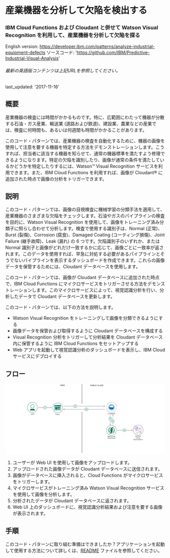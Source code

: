 # 産業機器を分析して欠陥を検出する

### IBM Cloud Functions および Cloudant と併せて Watson Visual Recognition を利用して、産業機器を分析して欠陥を探る

English version: https://developer.ibm.com/patterns/analyze-industrial-equipment-defects
  ソースコード: 'https://github.com/IBM/Predictive-Industrial-Visual-Analysis'

###### 最新の英語版コンテンツは上記URLを参照してください。
last_updated: '2017-11-16'

 
## 概要

産業機器の検査には時間がかかるものです。特に、広範囲にわたって機器が分散する石油・ガス産業、輸送業 (道路および鉄道)、建設業、農業などの産業では、検査に何時間も、あるいは何週間も時間がかかることがあります。

このコード・パターンでは、産業機器の検査を自動化するために、機器の画像を使用して注意を要する機器を特定する方法をデモンストレーションします。こうすれば、担当者に該当する機器を知らせて、通常の機器標準を満たすよう修理できるようになります。特定の欠陥を識別したり、画像が通常の条件を満たしているかどうかを特定したりするには、Watson&trade; Visual Recognition サービスを利用できます。また、IBM Cloud Functions を利用すれば、画像が Cloudant&reg; に追加された時点で画像の分析をトリガーできます。

## 説明

このコード・パターンでは、画像の目視検査に機械学習の分類手法を適用して、産業機器のさまざまな欠陥をチェックします。石油やガスのパイプラインの検査を目的に、Watson Visual Recognition を使用して、画像をトレーニング済み分類子に照らし合わせて分析します。検査で使用する識別子は、Normal (正常)、Burst (裂傷)、Corrosion (腐食)、Damaged Coating (コーティング損傷)、Joint Failure (継手故障)、Leak (漏れ) の 6 つです。欠陥識別子のいずれか、または Normal 識別子と画像がどれだけ一致するかに応じて、画像ごとに一致率が返されます。このデータを使用すれば、早急に対処する必要があるパイプラインとそうでないパイプラインを表示するダッシュボードを作成できます。これらの画像データを保管するためには、Cloudant データベースを使用します。

このコード・パターンでは、画像が Cloudant データベースに追加された時点で、IBM Cloud Functions にマイクロサービスをトリガーさせる方法をデモンストレーションします。このマイクロサービスによって、視覚認識分析を行い、分析したデータで Cloudant データベースを更新します。

このコード・パターンでは、以下の方法を説明します。

* Watson Visual Recognition をトレーニングして画像を分類できるようにする
* 画像データを保管および取得するように Cloudant データベースを構成する
* Visual Recognition 分析をトリガーして分析結果を Cloudant データベース内に保管するように IBM Cloud Functions をセットアップする
* Web アプリを起動して視覚認識分析のダッシュボードを表示し、IBM Cloud サービスにデプロイする

## フロー

![フロー](./images/industrial-visual-analysis-arch.png)

1. ユーザーが Web UI を使用して画像をアップロードします。
2. アップロードされた画像データが Cloudant データベースに送信されます。
3. 画像がデータベースに挿入されると、Cloud Functions がマイクロサービスをトリガーします。
4. マイクロサービスがトレーニング済み Watson Visual Recognition サービスを使用して画像を分析します。
5. 分析されたデータが Cloudant データベースに返されます。
6. Web UI 上のダッシュボードに、視覚認識分析結果および注意を要する画像が表示されます。

## 手順

このコード・パターンに取り組む準備はできましたか？アプリケーションを起動して使用する方法について詳しくは、[README](https://github.com/IBM/Predictive-Industrial-Visual-Analysis/blob/master/README.md) ファイルを参照してください。
